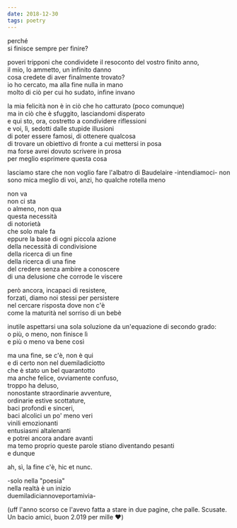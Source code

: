 ```yaml
---
date: 2018-12-30
tags: poetry
---
```

perché   
si finisce sempre per finire?   

poveri tripponi che condividete il resoconto del vostro finito anno,   
il mio, lo ammetto, un infinito danno   
cosa credete di aver finalmente trovato?   
io ho cercato, ma alla fine nulla in mano   
molto di ciò per cui ho sudato, infine invano

la mia felicità non è in ciò che ho catturato (poco comunque)   
ma in ciò che è sfuggito, lasciandomi disperato   
e qui sto, ora, costretto a condividere riflessioni   
e voi, lì, sedotti dalle stupide illusioni   
di poter essere famosi, di ottenere qualcosa   
di trovare un obiettivo di fronte a cui mettersi in posa   
ma forse avrei dovuto scrivere in prosa   
per meglio esprimere questa cosa   

lasciamo stare che non voglio fare l'albatro di Baudelaire -intendiamoci- non sono mica meglio di voi, anzi, ho qualche rotella meno

non va   
non ci sta   
o almeno, non qua   
questa necessità   
di notorietà   
che solo male fa   
eppure la base di ogni piccola azione   
della necessità di condivisione   
della ricerca di un fine   
della ricerca di una fine   
del credere senza ambire a conoscere   
di una delusione che corrode le viscere   

però ancora, incapaci di resistere,   
forzati, diamo noi stessi per persistere   
nel cercare risposta dove non c'è   
come la maturità nel sorriso di un bebè   

inutile aspettarsi una sola soluzione
da un'equazione di secondo grado:   
o più, o meno, non finisce lì   
e più o meno va bene così   

ma una fine, se c'è, non è qui   
e di certo non nel duemiladiciotto      
che è stato un bel quarantotto   
ma anche felice, ovviamente confuso,      
troppo ha deluso,   
nonostante straordinarie avventure,   
ordinarie estive scottature,         
baci profondi e sinceri,   
baci alcolici un po' meno veri   
vinili emozionanti   
entusiasmi altalenanti   
e potrei ancora andare avanti   
ma temo proprio queste parole stiano diventando pesanti   
e dunque   

ah, sì, la fine c'è, hic et nunc.

-solo nella "poesia"   
nella realtà è un inizio   
duemiladiciannoveportamivia-   

(uff l'anno scorso ce l'avevo fatta a stare in due pagine, che palle. Scusate. Un bacio amici, buon 2.019 per mille ❤️)
